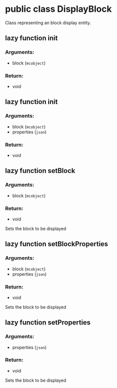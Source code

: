 # public class DisplayBlock
Class representing an block display entity.

## lazy function __init__
### Arguments:
- block (`mcobject`)
### Return:
- void




## lazy function __init__
### Arguments:
- block (`mcobject`)
- properties (`json`)
### Return:
- void




## lazy function setBlock
### Arguments:
- block (`mcobject`)
### Return:
- void


Sets the block to be displayed

## lazy function setBlockProperties
### Arguments:
- block (`mcobject`)
- properties (`json`)
### Return:
- void


Sets the block to be displayed

## lazy function setProperties
### Arguments:
- properties (`json`)
### Return:
- void


Sets the block to be displayed




